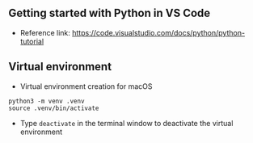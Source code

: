 
## Getting started with Python in VS Code

- Reference link: https://code.visualstudio.com/docs/python/python-tutorial

## Virtual environment

- Virtual environment creation for macOS

```
python3 -m venv .venv
source .venv/bin/activate
```

- Type `deactivate` in the terminal window to deactivate the virtual environment



